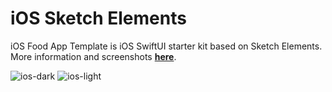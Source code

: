 # iOS Sketch Elements

iOS Food App Template is iOS SwiftUI starter kit based on Sketch Elements. More information and screenshots **[here](https://filipmolcik.com/free-ios-food-app-template-based-on-sketch-elements/)**.

![ios-dark](https://filipmolcik.com/wp-content/uploads/2020/07/iphonexspacegrey_portrait-2-300x300.png)
![ios-light](https://filipmolcik.com/wp-content/uploads/2020/07/iphonexspacegrey_landscape-2-300x300.png)
